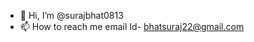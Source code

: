 - 👋 Hi, I’m @surajbhat0813
- 📫 How to reach me email Id- bhatsuraj22@gmail.com

<!---
surajbhat0813/surajbhat0813 is a ✨ special ✨ repository because its `README.md` (this file) appears on your GitHub profile.
You can click the Preview link to take a look at your changes.
--->
